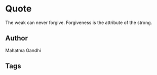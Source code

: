 # Quote

The weak can never forgive. Forgiveness is the attribute of the strong.

## Author

Mahatma Gandhi

## Tags



